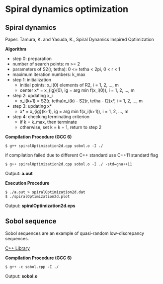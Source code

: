 # Spiral dynamics optimization

## Spiral dynamics

Paper: Tamura, K. and Yasuda, K., Spiral Dynamics Inspired Optimization

**Algorithm**

* step 0: preparation
* number of search points: m >= 2
* parameters of S2(r, tetha): 0 <= tetha < 2pi, 0 < r < 1
* maximum iteration numbers: k_max
* step 1: initialization
  * initial points: x_i(0) elements of R2, i = 1, 2, ..., m
  * center x* = x_{ig}(0), ig = arg min f(x_i(0)), i = 1, 2, ..., m
* step 2: updating x_i
  * x_i(k+1) = S2(r, tetha)x_i(k) - S2(r, tetha - I2)x*, i = 1, 2, ..., m
* step 3: updating x*
  * x* = x_{ig}(k+1), ig = arg min f(x_i(k+1)), i = 1, 2, ..., m
* step 4: checking terminating criterion
  * if k = k_max, then terminate
  * otherwise, set k = k + 1, return to step 2

**Compilation Procedure (GCC 6)**

```
$ g++ spiralOptimization2d.cpp sobol.o -I ./
```

if compilation failed due to different C++ standard use C++11 standard flag

```
$ g++ spiralOptimization2d.cpp sobol.o -I ./ -std=gnu++11
```

Output: **a.out**

**Execution Procedure**

```
$ ./a.out > spiralOptimization2d.dat
$ ./spiralOptimization2d.plot
```

Output: **spiralOptimization2d.eps**

## Sobol sequence

Sobol sequences are an example of quasi-random low-discrepancy sequences.

[C++ Library](https://people.sc.fsu.edu/~jburkardt/cpp_src/sobol/sobol.html)

**Compilation Procedure (GCC 6)**

```
$ g++ -c sobol.cpp -I ./
```

Output: **sobol.o**
